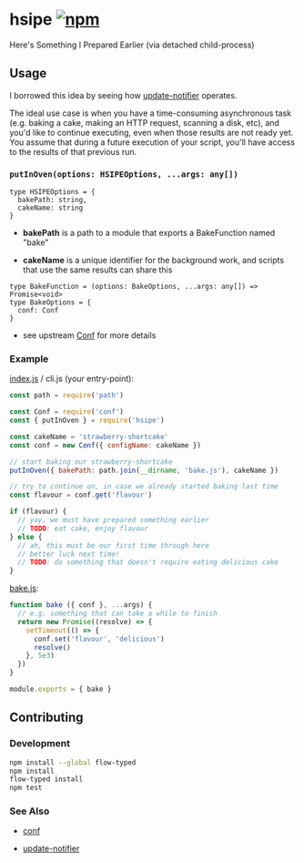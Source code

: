 # hsipe [![npm](https://img.shields.io/npm/v/hsipe.svg?maxAge=2592000)](https://www.npmjs.com/package/hsipe)

Here's Something I Prepared Earlier (via detached child-process)


## Usage

I borrowed this idea by seeing how [update-notifier](https://github.com/yeoman/update-notifier) operates.

The ideal use case is when you have a time-consuming asynchronous task
(e.g. baking a cake, making an HTTP request, scanning a disk, etc),
and you'd like to continue executing,
even when those results are not ready yet.
You assume that during a future execution of your script,
you'll have access to the results of that previous run.


### `putInOven(options: HSIPEOptions, ...args: any[])`

```flowtype
type HSIPEOptions = {
  bakePath: string,
  cakeName: string
}
```

-   **bakePath** is a path to a module that exports a BakeFunction named "bake"

-   **cakeName** is a unique identifier for the background work,
  and scripts that use the same results can share this


```flowtype
type BakeFunction = (options: BakeOptions, ...args: any[]) => Promise<void>
type BakeOptions = {
  conf: Conf
}
```

-   see upstream [Conf](https://github.com/sindresorhus/conf) for more details


### Example

[index.js](./example/index.js) / cli.js (your entry-point):

```js
const path = require('path')

const Conf = require('conf')
const { putInOven } = require('hsipe')

const cakeName = 'strawberry-shortcake'
const conf = new Conf({ configName: cakeName })

// start baking our strawberry-shortcake
putInOven({ bakePath: path.join(__dirname, 'bake.js'), cakeName })

// try to continue on, in case we already started baking last time
const flavour = conf.get('flavour')

if (flavour) {
  // yay, we must have prepared something earlier
  // TODO: eat cake, enjoy flavour
} else {
  // ah, this must be our first time through here
  // better luck next time!
  // TODO: do something that doesn't require eating delicious cake
}
```

[bake.js](./example/bake.js):

```js
function bake ({ conf }, ...args) {
  // e.g. something that can take a while to finish
  return new Promise((resolve) => {
    setTimeout(() => {
      conf.set('flavour', 'delicious')
      resolve()
    }, 5e3)
  })
}

module.exports = { bake }
```


## Contributing

### Development

```sh
npm install --global flow-typed
npm install
flow-typed install
npm test
```


### See Also

-   [conf](https://github.com/sindresorhus/conf)

-   [update-notifier](https://github.com/yeoman/update-notifier)
